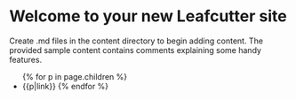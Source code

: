 # Welcome to your new Leafcutter site

Create .md files in the content directory to begin adding content. The provided sample content contains comments explaining some handy features.

<!-- page output is parsed with Twig, so you can use a lot of provided variables -->
<ul>
{% for p in page.children %}
<li>{{p|link}}
{% endfor %}
<ul>
<!-- Markdown is applied before Twig, so generally constructing HTML with Twig is safer -->


<!--@meta 
name: Home
 -->
